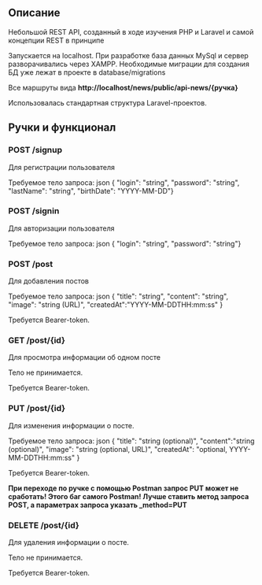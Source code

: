 <h2>Описание</h2>
<p>Небольшой REST API, созданный в ходе изучения PHP и Laravel и самой концепции REST в принципе</p>
<p>Запускается на localhost. При разработке база данных MySql и сервер разворачивались через XAMPP. Необходимые миграции для создания БД уже лежат в проекте в database/migrations</p>
<p>Все маршруты вида <b>http://localhost/news/public/api-news/{ручка}</b></p>
<p>Использовалась стандартная структура Laravel-проектов.</p>

<h2>Ручки и функционал</h2>
<h3>POST /signup</h3>
<p>Для регистрации пользователя</p> 
<p>Требуемое тело запроса: json { "login": "string", "password": "string", "lastName": "string", "birthDate": "YYYY-MM-DD"}</p>

<h3>POST /signin</h3>
<p>Для авторизации пользователя</p>
<p>Требуемое тело запроса: json { "login": "string", "password": "string"}</p>

<h3>POST /post</h3>
<p>Для добавления постов</p>
<p>Требуемое тело запроса: json { "title": "string", "content": "string", "image": "string (URL)", "createdAt":"YYYY-MM-DDTHH:mm:ss" }</p>
<p>Требуется Bearer-token.</p>

<h3>GET /post/{id}</h3>
<p>Для просмотра информации об одном посте</p>
<p>Тело не принимается.</p>
<p>Требуется Bearer-token.</p>

<h3>PUT /post/{id}</h3>
<p>Для изменения информации о посте.</p>
<p>Требуемое тело запроса: json { "title": "string (optional)", "content":"string (optional)", "image": "string (optional, URL)", "createdAt": "optional, YYYY-MM-DDTHH:mm:ss" }</p>
<p>Требуется Bearer-token.</p>
<p><b>При переходе по ручке с помощью Postman запрос PUT может не сработать! Этого баг самого Postman! Лучше ставить метод запроса POST, а параметрах запроса указать _method=PUT</b></p>

<h3>DELETE /post/{id}</h3>
<p>Для удаления информации о посте.</p>
<p>Тело не принимается.</p>
<p>Требуется Bearer-token.</p>
